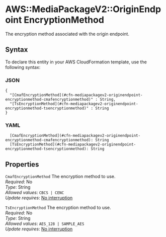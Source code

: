 # AWS::MediaPackageV2::OriginEndpoint EncryptionMethod<a name="aws-properties-mediapackagev2-originendpoint-encryptionmethod"></a>

The encryption method associated with the origin endpoint\.

## Syntax<a name="aws-properties-mediapackagev2-originendpoint-encryptionmethod-syntax"></a>

To declare this entity in your AWS CloudFormation template, use the following syntax:

### JSON<a name="aws-properties-mediapackagev2-originendpoint-encryptionmethod-syntax.json"></a>

```
{
  "[CmafEncryptionMethod](#cfn-mediapackagev2-originendpoint-encryptionmethod-cmafencryptionmethod)" : String,
  "[TsEncryptionMethod](#cfn-mediapackagev2-originendpoint-encryptionmethod-tsencryptionmethod)" : String
}
```

### YAML<a name="aws-properties-mediapackagev2-originendpoint-encryptionmethod-syntax.yaml"></a>

```
  [CmafEncryptionMethod](#cfn-mediapackagev2-originendpoint-encryptionmethod-cmafencryptionmethod): String
  [TsEncryptionMethod](#cfn-mediapackagev2-originendpoint-encryptionmethod-tsencryptionmethod): String
```

## Properties<a name="aws-properties-mediapackagev2-originendpoint-encryptionmethod-properties"></a>

`CmafEncryptionMethod`  <a name="cfn-mediapackagev2-originendpoint-encryptionmethod-cmafencryptionmethod"></a>
The encryption method to use\.  
*Required*: No  
*Type*: String  
*Allowed values*: `CBCS | CENC`  
*Update requires*: [No interruption](https://docs.aws.amazon.com/AWSCloudFormation/latest/UserGuide/using-cfn-updating-stacks-update-behaviors.html#update-no-interrupt)

`TsEncryptionMethod`  <a name="cfn-mediapackagev2-originendpoint-encryptionmethod-tsencryptionmethod"></a>
The encryption method to use\.  
*Required*: No  
*Type*: String  
*Allowed values*: `AES_128 | SAMPLE_AES`  
*Update requires*: [No interruption](https://docs.aws.amazon.com/AWSCloudFormation/latest/UserGuide/using-cfn-updating-stacks-update-behaviors.html#update-no-interrupt)